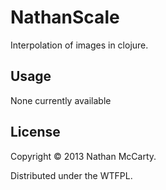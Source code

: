 # NathanScale

Interpolation of images in clojure.

## Usage

None currently available

## License

Copyright © 2013 Nathan McCarty.

Distributed under the WTFPL.